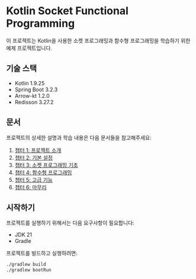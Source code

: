 # Kotlin Socket Functional Programming

이 프로젝트는 Kotlin을 사용한 소켓 프로그래밍과 함수형 프로그래밍을 학습하기 위한 예제 프로젝트입니다.

## 기술 스택

- Kotlin 1.9.25
- Spring Boot 3.2.3
- Arrow-kt 1.2.0
- Redisson 3.27.2

## 문서

프로젝트의 상세한 설명과 학습 내용은 다음 문서들을 참고해주세요:

1. [챕터 1: 프로젝트 소개](docs/ch1.md)
2. [챕터 2: 기본 설정](docs/ch2.md)
3. [챕터 3: 소켓 프로그래밍 기초](docs/ch3.md)
4. [챕터 4: 함수형 프로그래밍](docs/ch4.md)
5. [챕터 5: 고급 기능](docs/ch5.md)
6. [챕터 6: 마무리](docs/ch6.md)

## 시작하기

프로젝트를 실행하기 위해서는 다음 요구사항이 필요합니다:

- JDK 21
- Gradle

프로젝트를 빌드하고 실행하려면:

```bash
./gradlew build
./gradlew bootRun
```
